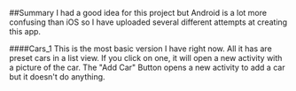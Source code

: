 ##Summary
I had a good idea for this project but Android is a lot more confusing than iOS so I have uploaded several different attempts at creating this app.

####Cars_1
This is the most basic version I have right now.  All it has are preset cars in a list view.  If you click on one, it will open a new activity with a picture of the car.  The "Add Car" Button opens a new activity to add a car but it doesn't do anything.
